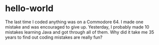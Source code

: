 # hello-world
The last time I coded anything
was on a Commodore 64.
I made one mistake and was encouraged to give up.
Yesterday, I probably made 10 mistakes learning Java and got through all of them.
Why did it take me 35 years to find out coding mistakes are really fun?
